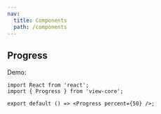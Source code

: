 ```yaml
---
nav:
  title: Components
  path: /components
---
```


## Progress

Demo:

```tsx
import React from 'react';
import { Progress } from 'view-core';

export default () => <Progress percent={50} />;
```
